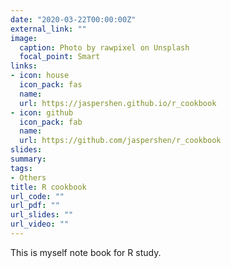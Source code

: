 ```yaml
---
date: "2020-03-22T00:00:00Z"
external_link: ""
image:
  caption: Photo by rawpixel on Unsplash
  focal_point: Smart
links:
- icon: house
  icon_pack: fas
  name: 
  url: https://jaspershen.github.io/r_cookbook
- icon: github
  icon_pack: fab
  name: 
  url: https://github.com/jaspershen/r_cookbook
slides:
summary:
tags:
- Others
title: R cookbook
url_code: ""
url_pdf: ""
url_slides: ""
url_video: ""
---
```


This is myself note book for R study. 

